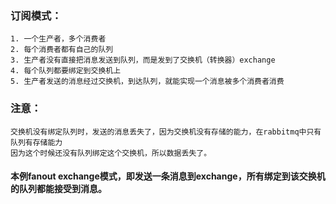 ### 订阅模式：
    1. 一个生产者，多个消费者
    2. 每个消费者都有自己的队列
    3. 生产者没有直接把消息发送到队列，而是发到了交换机（转换器）exchange
    4. 每个队列都要绑定到交换机上
    5. 生产者发送的消息经过交换机，到达队列，就能实现一个消息被多个消费者消费


### 注意：
    交换机没有绑定队列时，发送的消息丢失了，因为交换机没有存储的能力，在rabbitmq中只有队列有存储能力
    因为这个时候还没有队列绑定这个交换机，所以数据丢失了。


#### 本例fanout exchange模式，即发送一条消息到exchange，所有绑定到该交换机的队列都能接受到消息。